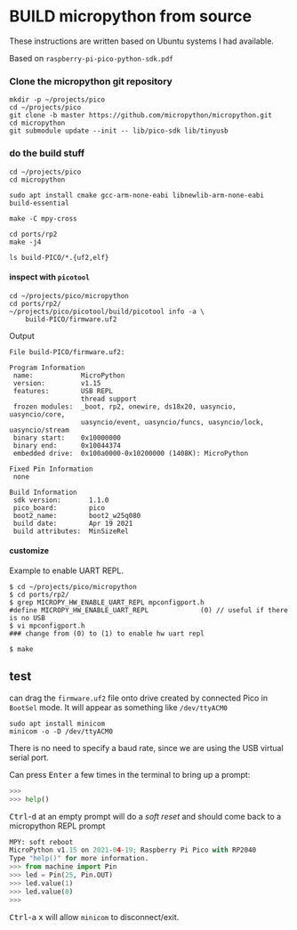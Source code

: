 # BUILD micropython from source

These instructions are written based on Ubuntu systems I had available.

Based on `raspberry-pi-pico-python-sdk.pdf`

### Clone the micropython git repository

```shell
mkdir -p ~/projects/pico
cd ~/projects/pico
git clone -b master https://github.com/micropython/micropython.git
cd micropython
git submodule update --init -- lib/pico-sdk lib/tinyusb
```


### do the build stuff

```shell
cd ~/projects/pico
cd micropython

sudo apt install cmake gcc-arm-none-eabi libnewlib-arm-none-eabi build-essential

make -C mpy-cross

cd ports/rp2
make -j4

ls build-PICO/*.{uf2,elf}
```

#### inspect with `picotool`


```shell
cd ~/projects/pico/micropython
cd ports/rp2/
~/projects/pico/picotool/build/picotool info -a \
    build-PICO/firmware.uf2
```

Output

    File build-PICO/firmware.uf2:

    Program Information
     name:            MicroPython
     version:         v1.15
     features:        USB REPL
                      thread support
     frozen modules:  _boot, rp2, onewire, ds18x20, uasyncio, uasyncio/core,
                      uasyncio/event, uasyncio/funcs, uasyncio/lock, uasyncio/stream
     binary start:    0x10000000
     binary end:      0x10044374
     embedded drive:  0x100a0000-0x10200000 (1408K): MicroPython

    Fixed Pin Information
     none

    Build Information
     sdk version:       1.1.0
     pico_board:        pico
     boot2_name:        boot2_w25q080
     build date:        Apr 19 2021
     build attributes:  MinSizeRel


#### customize

Example to enable UART REPL.

```console
$ cd ~/projects/pico/micropython
$ cd ports/rp2/
$ grep MICROPY_HW_ENABLE_UART_REPL mpconfigport.h
#define MICROPY_HW_ENABLE_UART_REPL             (0) // useful if there is no USB
$ vi mpconfigport.h
### change from (0) to (1) to enable hw uart repl

$ make
```


## test

can drag the `firmware.uf2` file onto drive created by connected Pico in `BootSel` mode. It will appear as something like `/dev/ttyACM0`

```shell
sudo apt install minicom
minicom -o -D /dev/ttyACM0
```

There is no need to specify a baud rate, since we are using the USB virtual serial port.

Can press <kbd>Enter</kbd> a few times in the terminal to bring up a prompt:

```python
>>>
>>> help()
```

<kbd>Ctrl</kbd>-<kbd>d</kbd> at an empty prompt will do a _soft reset_ and should come back to a micropython REPL prompt

```python
MPY: soft reboot
MicroPython v1.15 on 2021-04-19; Raspberry Pi Pico with RP2040
Type "help()" for more information.
>>> from machine import Pin
>>> led = Pin(25, Pin.OUT)
>>> led.value(1)
>>> led.value(0)
>>>
```

<kbd>Ctrl</kbd>-<kbd>a</kbd> <kbd>x</kbd>  will allow `minicom` to disconnect/exit.

